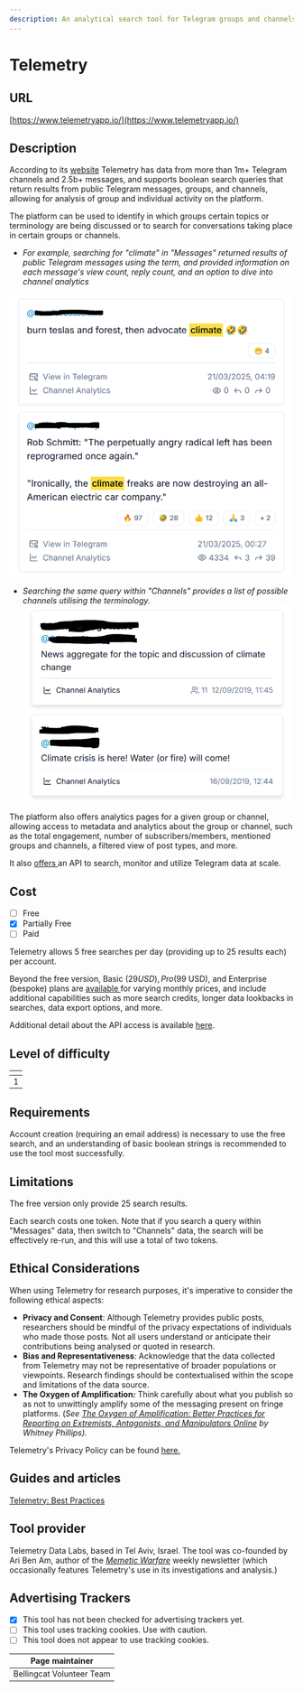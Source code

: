 ```yaml
---
description: An analytical search tool for Telegram groups and channels.
---
```


# Telemetry

## URL

[https://www.telemetryapp.io/](https://www.telemetryapp.io/)

## Description

According to its [website](https://www.telemetryapp.io/product) Telemetry has data from more than 1m+ Telegram channels and 2.5b+ messages, and supports boolean search queries that return results from public Telegram messages, groups, and channels, allowing for analysis of group and individual activity on the platform.&#x20;

The platform can be used to identify in which groups certain topics or terminology are being discussed or to search for conversations taking place in certain groups or channels.&#x20;



* _For example, searching for "climate" in "Messages" returned results of public Telegram messages using the term, and provided information on each message's view count, reply count, and an option to dive into channel analytics_

&#x20;      ![](<.gitbook/assets/image (4).png>)



* _Searching the same query within "Channels" provides a list of possible channels utilising the terminology._\
  &#x20;![](<.gitbook/assets/image (5).png>)

The platform also offers analytics pages for a given group or channel, allowing access to metadata and analytics about the group or channel, such as the total engagement, number of subscribers/members, mentioned groups and channels, a filtered view of post types, and more.

It also [offers ](https://www.telemetryapp.io/product)an API to search, monitor and utilize Telegram data at scale.

## Cost

* [ ] Free
* [x] Partially Free
* [ ] Paid

Telemetry allows 5 free searches per day (providing up to 25 results each) per account.

Beyond the free version, Basic ($29 USD), Pro ($99 USD), and Enterprise (bespoke) plans are [available ](https://www.telemetryapp.io/pricing)for varying monthly prices, and include additional capabilities such as more search credits, longer data lookbacks in searches, data export options, and more.

Additional detail about the API access is available [here](https://api.telemetryapp.io/docs/).

## Level of difficulty

<table><thead><tr><th data-type="rating" data-max="5"></th></tr></thead><tbody><tr><td>1</td></tr></tbody></table>

## Requirements

Account creation (requiring an email address) is necessary to use the free search, and an understanding of basic boolean strings is recommended to use the tool most successfully.

## Limitations

The free version only provide 25 search results.

Each search costs one token. Note that if you search a query within "Messages" data, then switch to "Channels" data, the search will be effectively re-run, and this will use a total of two tokens.

## Ethical Considerations

When using Telemetry for research purposes, it's imperative to consider the following ethical aspects:

* **Privacy and Consent**: Although Telemetry provides public posts, researchers should be mindful of the privacy expectations of individuals who made those posts. Not all users understand or anticipate their contributions being analysed or quoted in research.
* **Bias and Representativeness**: Acknowledge that the data collected from Telemetry may not be representative of broader populations or viewpoints. Research findings should be contextualised within the scope and limitations of the data source.
* **The Oxygen of Amplification**_**:**_ Think carefully about what you publish so as not to unwittingly amplify some of the messaging present on fringe platforms. (_See_ [_The Oxygen of Amplification: Better Practices for Reporting on Extremists, Antagonists, and Manipulators Online_](https://datasociety.net/library/oxygen-of-amplification/) _by Whitney Phillips)._

Telemetry's Privacy Policy can be found [here.](https://www.telemetryapp.io/policies/privacy-policy)

## Guides and articles

[Telemetry: Best Practices](https://www.telemetryapp.io/blog/post/telegram-best-practices)

## Tool provider

Telemetry Data Labs, based in Tel Aviv, Israel. The tool was co-founded by Ari Ben Am, author of the [_Memetic Warfare_](https://www.memeticwarfare.io/p/memetic-warfare-weekly-tasteful-binary) weekly newsletter (which occasionally features Telemetry's use in its investigations and analysis.)

## Advertising Trackers

* [x] This tool has not been checked for advertising trackers yet.
* [ ] This tool uses tracking cookies. Use with caution.
* [ ] This tool does not appear to use tracking cookies.

| Page maintainer           |
| ------------------------- |
| Bellingcat Volunteer Team |
